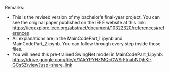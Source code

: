 Remarks:
* This is the revised version of my bachelor’s final-year project. You can see the original paper published on the IEEE website at this link: https://ieeexplore.ieee.org/abstract/document/10322320/references#references
* All explanations are in the MainCodePart_1.ipynb and MainCodePart_2.ipynb. You can follow through every step inside those files. 
* You will need this pre-trained SwingNet model in MainCodePart_1.ipynb: https://drive.google.com/file/d/1AlcYPYHZMQcCWSrFtnabNDjhKI-GCsSZ/view?usp=share_link
